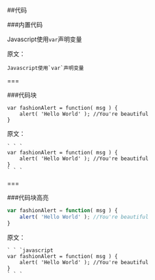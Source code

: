 ##代码

###内置代码

Javascript使用`var`声明变量

原文：
```
Javascript使用`var`声明变量
```
===

###代码块
```
var fashionAlert = function( msg ) {
	alert( 'Hello World' ); //You're beautiful
}
```

原文：
```
` ` `
var fashionAlert = function( msg ) {
	alert( 'Hello World' ); //You're beautiful
}
` ` `
```
===

###代码块高亮
```javascript
var fashionAlert = function( msg ) {
	alert( 'Hello World' ); //You're beautiful
}
```

原文：
```
` ` `javascript
var fashionAlert = function( msg ) {
	alert( 'Hello World' ); //You're beautiful
}
` ` `
```